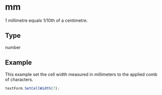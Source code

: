 # mm

1 millimetre equals 1/10th of a centimetre.

## Type

number



## Example

This example set the cell width measured in millimeters to the applied comb of characters.

```javascript
textForm.SetCellWidth(7);
```
